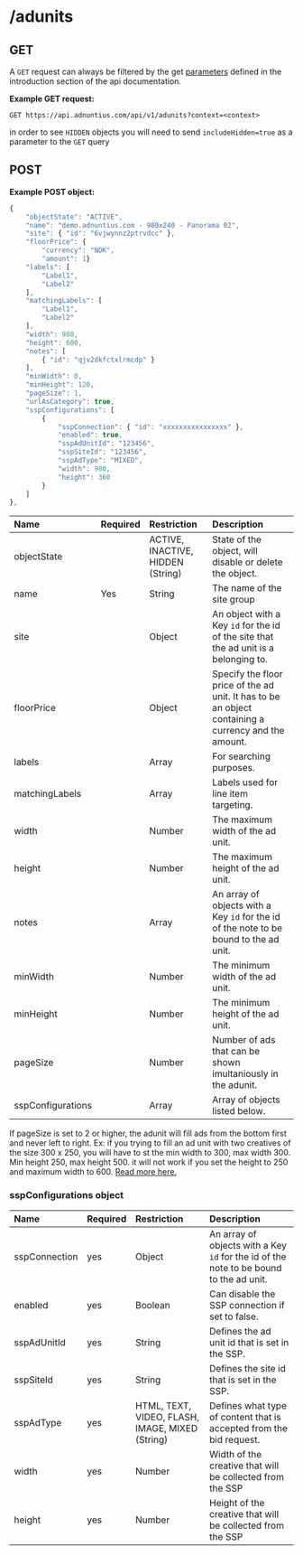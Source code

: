 # /adunits

## GET

A `GET` request can always be filtered by the get [parameters](http://docs.adnuntius.com/api/api-requests) defined in the introduction section of the api documentation.

**Example GET request:**

```http
GET https://api.adnuntius.com/api/v1/adunits?context=<context>
```

in order to see `HIDDEN` objects you will need to send `includeHidden=true` as a parameter to the `GET` query

## POST

**Example POST object:**

```javascript
{
    "objectState": "ACTIVE",
    "name": "demo.adnuntius.com - 980x240 - Panorama 02",
    "site": { "id": "6vjwynnz2ptrvdcc" },
    "floorPrice": {
        "currency": "NOK",
        "amount": 1}
    "labels": [
        "Label1",
        "Label2"
    ],
    "matchingLabels": [
        "Label1",
        "Label2"
    ],
    "width": 980,
    "height": 600,
    "notes": [
        { "id": "qjv2dkfctxlrmcdp" }
    ],
    "minWidth": 0,
    "minHeight": 120,
    "pageSize": 1,
    "urlAsCategory": true,
    "sspConfigurations": [
        {
            "sspConnection": { "id": "xxxxxxxxxxxxxxxx" },
            "enabled": true,
            "sspAdUnitId": "123456",
            "sspSiteId": "123456",
            "sspAdType": "MIXED",
            "width": 980,
            "height": 360
        }
    ]
},
```

| Name | Required | Restriction | Description |
| :--- | :--- | :--- | :--- |
| objectState |  | ACTIVE, INACTIVE, HIDDEN \(String\) | State of the object, will disable or delete the object. |
| name | Yes | String | The name of the site group |
| site |  | Object | An object with a Key `id` for the id of the site that the ad unit is a belonging to. |
| floorPrice |  | Object | Specify the floor price of the ad unit. It has to be an object containing a currency and the amount. |
| labels |  | Array | For searching purposes. |
| matchingLabels |  | Array | Labels used for line item targeting. |
| width |  | Number | The maximum width of the ad unit. |
| height |  | Number | The maximum height of the ad unit. |
| notes |  | Array | An array of objects with a Key `id` for the id of the note to be bound to the ad unit. |
| minWidth |  | Number | The minimum width of the ad unit. |
| minHeight |  | Number | The minimum height of the ad unit. |
| pageSize |  | Number | Number of ads that can be shown imultaniously in the adunit. |
| sspConfigurations |  | Array | Array of objects listed below. |

If pageSize is set to 2 or higher, the adunit will fill ads from the bottom first and never left to right. Ex: if you trying to fill an ad unit with two creatives of the size 300 x 250, you will have to st the min width to 300, max width 300. Min height 250, max height 500. it will not work if you set the height to 250 and maximum width to 600. [Read more here.](http://docs.adnuntius.com/userguide/inventory/sites/ad-units)

### sspConfigurations object

| Name | Required | Restriction | Description |
| :--- | :--- | :--- | :--- |
| sspConnection | yes | Object | An array of objects with a Key `id` for the id of the note to be bound to the ad unit. |
| enabled | yes | Boolean | Can disable the SSP connection if set to false. |
| sspAdUnitId | yes | String | Defines the ad unit id that is set in the SSP. |
| sspSiteId | yes | String | Defines the site id that is set in the SSP. |
| sspAdType | yes | HTML, TEXT, VIDEO, FLASH, IMAGE, MIXED \(String\) | Defines what type of content that is accepted from the bid request. |
| width | yes | Number | Width of the creative that will be collected from the SSP |
| height | yes | Number | Height of the creative that will be collected from the SSP |

